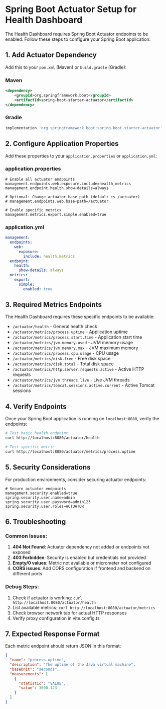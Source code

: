 # Spring Boot Actuator Setup for Health Dashboard

The Health Dashboard requires Spring Boot Actuator endpoints to be enabled. Follow these steps to configure your Spring Boot application:

## 1. Add Actuator Dependency

Add this to your `pom.xml` (Maven) or `build.gradle` (Gradle):

### Maven
```xml
<dependency>
    <groupId>org.springframework.boot</groupId>
    <artifactId>spring-boot-starter-actuator</artifactId>
</dependency>
```

### Gradle
```gradle
implementation 'org.springframework.boot:spring-boot-starter-actuator'
```

## 2. Configure Application Properties

Add these properties to your `application.properties` or `application.yml`:

### application.properties
```properties
# Enable all actuator endpoints
management.endpoints.web.exposure.include=health,metrics
management.endpoint.health.show-details=always

# Optional: Change actuator base path (default is /actuator)
# management.endpoints.web.base-path=/actuator

# Enable specific metrics
management.metrics.export.simple.enabled=true
```

### application.yml
```yaml
management:
  endpoints:
    web:
      exposure:
        include: health,metrics
  endpoint:
    health:
      show-details: always
  metrics:
    export:
      simple:
        enabled: true
```

## 3. Required Metrics Endpoints

The Health Dashboard requires these specific endpoints to be available:

- `/actuator/health` - General health check
- `/actuator/metrics/process.uptime` - Application uptime
- `/actuator/metrics/process.start.time` - Application start time
- `/actuator/metrics/jvm.memory.used` - JVM memory usage
- `/actuator/metrics/jvm.memory.max` - JVM maximum memory
- `/actuator/metrics/process.cpu.usage` - CPU usage
- `/actuator/metrics/disk.free` - Free disk space
- `/actuator/metrics/disk.total` - Total disk space
- `/actuator/metrics/http.server.requests.active` - Active HTTP requests
- `/actuator/metrics/jvm.threads.live` - Live JVM threads
- `/actuator/metrics/tomcat.sessions.active.current` - Active Tomcat sessions

## 4. Verify Endpoints

Once your Spring Boot application is running on `localhost:8080`, verify the endpoints:

```bash
# Test basic health endpoint
curl http://localhost:8080/actuator/health

# Test specific metric
curl http://localhost:8080/actuator/metrics/process.uptime
```

## 5. Security Considerations

For production environments, consider securing actuator endpoints:

```properties
# Secure actuator endpoints
management.security.enabled=true
spring.security.user.name=admin
spring.security.user.password=admin123
spring.security.user.roles=ACTUATOR
```

## 6. Troubleshooting

### Common Issues:

1. **404 Not Found**: Actuator dependency not added or endpoints not exposed
2. **403 Forbidden**: Security is enabled but credentials not provided
3. **Empty/0 values**: Metric not available or micrometer not configured
4. **CORS issues**: Add CORS configuration if frontend and backend on different ports

### Debug Steps:

1. Check if actuator is working: `curl http://localhost:8080/actuator/health`
2. List available metrics: `curl http://localhost:8080/actuator/metrics`
3. Check browser network tab for actual HTTP responses
4. Verify proxy configuration in vite.config.ts

## 7. Expected Response Format

Each metric endpoint should return JSON in this format:

```json
{
  "name": "process.uptime",
  "description": "The uptime of the Java virtual machine",
  "baseUnit": "seconds",
  "measurements": [
    {
      "statistic": "VALUE",
      "value": 3600.123
    }
  ]
}
```
